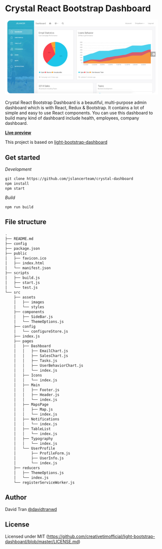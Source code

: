 # Crystal React Bootstrap Dashboard

![Crystal Dashboard](https://raw.githubusercontent.com/JSLancerTeam/JSLancerTeam.Github.io/master/crystal-dashboard/demo.png)


Crystal React Bootstrap Dashboard is a beautiful, multi-purpose admin dashboard which is with React, Redux & Bootstrap. It contains a lot of simple and easy to use React components. You can use this dashboard to build many kind of dashboard include health, employees, company dashboard.

**[Live preview](https://jslancerteam.github.io/crystal-dashboard/#/)**

This project is based on [light-bootstrap-dashboard](https://github.com/creativetimofficial/light-bootstrap-dashboard)

## Get started
*Development*
```
git clone https://github.com/jslancerteam/crystal-dashboard
npm install
npm start
```

*Build*
```
npm run build
```

## File structure
```
.
├── README.md
├── config
├── package.json
├── public
│   ├── favicon.ico
│   ├── index.html
│   └── manifest.json
├── scripts
│   ├── build.js
│   ├── start.js
│   └── test.js
└── src
    ├── assets
    │   ├── images
    │   └── styles
    ├── components
    │   ├── SideBar.js
    │   └── ThemeOptions.js
    ├── config
    │   └── configureStore.js
    ├── index.js
    ├── pages
    │   ├── Dashboard
    │   │   ├── EmailChart.js
    │   │   ├── SalesChart.js
    │   │   ├── Tasks.js
    │   │   ├── UserBehaviorChart.js
    │   │   └── index.js
    │   ├── Icons
    │   │   └── index.js
    │   ├── Main
    │   │   ├── Footer.js
    │   │   ├── Header.js
    │   │   └── index.js
    │   ├── MapsPage
    │   │   ├── Map.js
    │   │   └── index.js
    │   ├── Notifications
    │   │   └── index.js
    │   ├── TableList
    │   │   └── index.js
    │   ├── Typography
    │   │   └── index.js
    │   └── UserProfile
    │       ├── ProfileForm.js
    │       ├── UserInfo.js
    │       └── index.js
    ├── reducers
    │   ├── ThemeOptions.js
    │   └── index.js
    └── registerServiceWorker.js
```
## Author
David Tran [@davidtranwd](https://twitter.com/davidtranwd)

## License

Licensed under MIT (https://github.com/creativetimofficial/light-bootstrap-dashboard/blob/master/LICENSE.md)